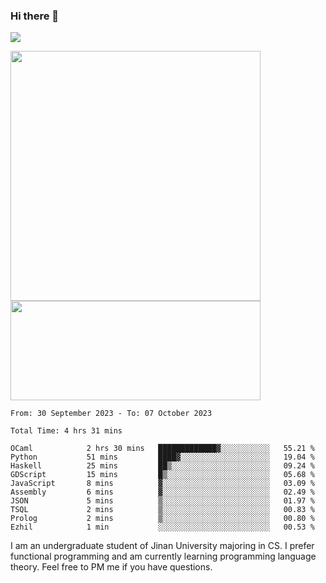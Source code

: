 ### Hi there 👋

<!--
**pe200012/pe200012** is a ✨ _special_ ✨ repository because its `README.md` (this file) appears on your GitHub profile.

Here are some ideas to get you started:

- 🔭 I’m currently working on ...
- 🌱 I’m currently learning ...
- 👯 I’m looking to collaborate on ...
- 🤔 I’m looking for help with ...
- 💬 Ask me about ...
- 📫 How to reach me: ...
- 😄 Pronouns: ...
- ⚡ Fun fact: ...
-->
![](https://www.codewars.com/users/pe200012/badges/large)
<p>
    <img width="400em" src="https://github-readme-stats-git-masterrstaa-rickstaa.vercel.app/api?username=pe200012&show_icons=true&icon_color=f44336&title_color=757de8&rank_icon=github">
    <img width="400em" height="159em" src="https://github-readme-stats-git-masterrstaa-rickstaa.vercel.app/api/top-langs/?username=pe200012&hide=html,cmake,css&title_color=757de8&layout=compact">
</p>

<!--START_SECTION:waka-->

```all_time
From: 30 September 2023 - To: 07 October 2023

Total Time: 4 hrs 31 mins

OCaml            2 hrs 30 mins   █████████████▓░░░░░░░░░░░   55.21 %
Python           51 mins         ████▓░░░░░░░░░░░░░░░░░░░░   19.04 %
Haskell          25 mins         ██▒░░░░░░░░░░░░░░░░░░░░░░   09.24 %
GDScript         15 mins         █▒░░░░░░░░░░░░░░░░░░░░░░░   05.68 %
JavaScript       8 mins          ▓░░░░░░░░░░░░░░░░░░░░░░░░   03.09 %
Assembly         6 mins          ▓░░░░░░░░░░░░░░░░░░░░░░░░   02.49 %
JSON             5 mins          ▒░░░░░░░░░░░░░░░░░░░░░░░░   01.97 %
TSQL             2 mins          ▒░░░░░░░░░░░░░░░░░░░░░░░░   00.83 %
Prolog           2 mins          ▒░░░░░░░░░░░░░░░░░░░░░░░░   00.80 %
Ezhil            1 min           ░░░░░░░░░░░░░░░░░░░░░░░░░   00.53 %
```

<!--END_SECTION:waka-->

I am an undergraduate student of Jinan University majoring in CS. I prefer functional programming and am currently learning programming language theory. Feel free to PM me if you have questions.
